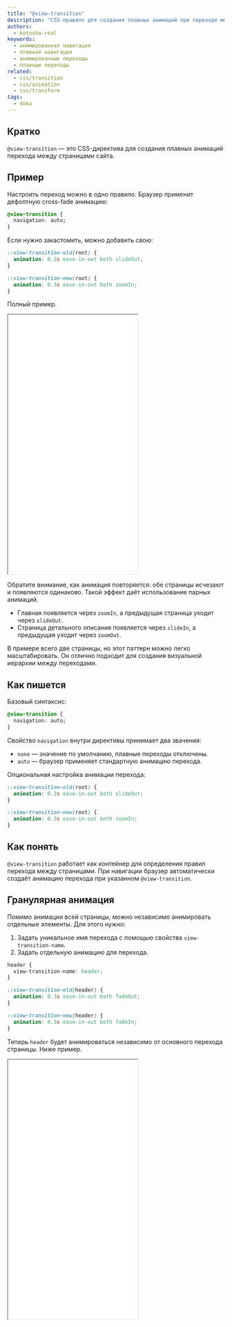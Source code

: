 ```yaml
---
title: "@view-transition"
description: "CSS-правило для создания плавных анимаций при переходе между страницами."
authors:
  - kotosha-real
keywords:
  - анимированная навигация
  - плавная навигация
  - анимированные переходы
  - плавные переходы
related:
  - css/transition
  - css/animation
  - css/transform
tags:
  - doka
---
```


<style>
  :root {
    --demo-iframe-background-color: #f5f5f5;
  }

  @media (prefers-color-scheme: light) {
    :root {
      --demo-iframe-background-color: #f5f5f5;
    }
  }

  @media (prefers-color-scheme: dark) {
    :root {
      --demo-iframe-background-color: #121212;
    }
  }

  .demo-iframe {
    background-color: var(--demo-iframe-background-color) !important;
  }
</style>

## Кратко

`@view-transition` — это CSS-директива для создания плавных анимаций перехода между страницами сайта.

## Пример

Настроить переход можно в одно правило. Браузер применит дефолтную cross-fade анимацию:

```css
@view-transition {
  navigation: auto;
}
```

Если нужно закастомить, можно добавить свою:

```css
::view-transition-old(root) {
  animation: 0.3s ease-in-out both slideOut;
}

::view-transition-new(root) {
  animation: 0.3s ease-in-out both zoomIn;
}
```

Полный пример.

<iframe id="mpa" class="demo-iframe" title="Переход между страницами" src="demos/mpa/" height="600"></iframe>

Обратите внимание, как анимация повторяется: обе страницы исчезают и появляются одинаково. Такой эффект даёт использование парных анимаций.

- Главная появляется через `zoomIn`, а предыдущая страница уходит через `slideOut`.
- Страница детального описания появляется через `slideIn`, а предыдущая уходит через `zoomOut`.

В примере всего две страницы, но этот паттерн можно легко масштабировать. Он отлично подходит для создания визуальной иерархии между переходами.

## Как пишется

Базовый синтаксис:

```css
@view-transition {
  navigation: auto;
}
```

Свойство `navigation` внутри директивы принимает два звачения:

- `none` — значение по умолчанию, плавные переходы отключены.
- `auto` — браузер применяет стандартную анимацию перехода.

Опциональная настройка анимации перехода:

```css
::view-transition-old(root) {
  animation: 0.3s ease-in-out both slideOut;
}

::view-transition-new(root) {
  animation: 0.3s ease-in-out both zoomIn;
}
```

## Как понять

`@view-transition` работает как контейнер для определения правил перехода между страницами. При навигации браузер автоматически создаёт анимацию перехода при указанном `@view-transition`.

## Гранулярная анимация

Помимо анимации всей страницы, можно независимо анимировать отдельные элементы. Для этого нужно:

1. Задать уникальное имя перехода с помощью свойства `view-transition-name`.
2. Задать отдельную анимацию для перехода.

```css
header {
  view-transition-name: header;
}

::view-transition-old(header) {
  animation: 0.3s ease-in-out both fadeOut;
}

::view-transition-new(header) {
  animation: 0.3s ease-in-out both fadeIn;
}
```

Теперь `header` будет анимироваться независимо от основного перехода страницы. Ниже пример.

<iframe class="demo-iframe" id="mpa-with-granular-animations" title="Гранулярная анимация" src="demos/mpa-with-granular-animations/" height="600"></iframe>

<script>
  const initiallyNormalizedIframes = {};

  window.addEventListener('message', ({ data }) => {
    try {
      if ('id' in data && 'height' in data) {
        const { id, height } = data;
        const iframe = document.getElementById(id);

        if (iframe) {
          if (!initiallyNormalizedIframes[id]) {
            iframe.setAttribute('height', height);
            initiallyNormalizedIframes[id] = true;
          }

          if (iframe.getBoundingClientRect().height < height) {
            iframe.setAttribute('height', height);
          }
        }
      }
    } catch (err) {
      console.warn(err);
    }
  });
</script>
